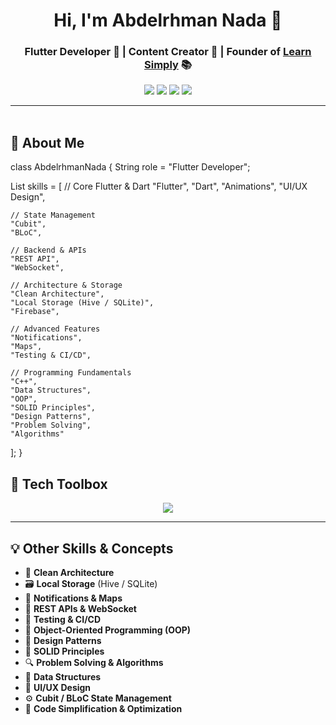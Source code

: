<h1 align="center">Hi, I'm Abdelrhman Nada 👋</h1>
<h3 align="center">Flutter Developer 🧠 | Content Creator 🎥 | Founder of <a href="https://learrnsimply.com" target="_blank">Learn Simply</a> 📚</h3>

<p align="center">
  <a href="https://instagram.com/AbdelrhmanNada"><img src="https://img.shields.io/badge/@AbdelrhmanNada?style=for-the-badge&logo=instagram&logoColor=white" /></a>
  <a href="https://linkedin.com/in/AbdelrhmanNada"><img src="https://img.shields.io/badge/Ahmed%AbdelrhmanNada?style=for-the-badge&logo=linkedin&logoColor=white" /></a>
  <a href="https://facebook.com/AbdelrhmanNada"><img src="https://img.shields.io/badge/Facebook-1877F2?style=for-the-badge&logo=facebook&logoColor=white" /></a>
  <a href="https://learrnsimply.com"><img src="https://img.shields.io/badge/Website-learrnsimply.com-blueviolet?style=for-the-badge&logo=google-chrome&logoColor=white" /></a>
</p>

---

<img src="https://media.giphy.com/media/3o7abKhOpu0NwenH3O/giphy.gif" width="100%" height="3px" />

## 🚀 About Me

class AbdelrhmanNada {
  String role = "Flutter Developer";
  
  List<String> skills = [
    // Core Flutter & Dart
    "Flutter",
    "Dart",
    "Animations",
    "UI/UX Design",

    // State Management
    "Cubit",
    "BLoC",

    // Backend & APIs
    "REST API",
    "WebSocket",

    // Architecture & Storage
    "Clean Architecture",
    "Local Storage (Hive / SQLite)",
    "Firebase",

    // Advanced Features
    "Notifications",
    "Maps",
    "Testing & CI/CD",

    // Programming Fundamentals
    "C++",
    "Data Structures",
    "OOP",
    "SOLID Principles",
    "Design Patterns",
    "Problem Solving",
    "Algorithms"
  ];
}

## 🧰 Tech Toolbox

<p align="center">
  <img src="https://skillicons.dev/icons?i=flutter,dart,bloc,firebase,sqlite,cpp,java,python,git,github,vscode,linux,bash,figma" />
</p>

---

## 💡 Other Skills & Concepts

- 🧱 **Clean Architecture**
- 🗃️ **Local Storage** (Hive / SQLite)
- 🔔 **Notifications & Maps**
- 🔌 **REST APIs & WebSocket**
- 🧪 **Testing & CI/CD**
- 🧠 **Object-Oriented Programming (OOP)**
- 🧩 **Design Patterns**
- 📐 **SOLID Principles**
- 🔍 **Problem Solving & Algorithms**
- 🧮 **Data Structures**
- 🎨 **UI/UX Design**
- ⚙️ **Cubit / BLoC State Management**
- 🚀 **Code Simplification & Optimization**

